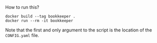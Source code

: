 How to run this?

```
docker build --tag bookkeeper .
docker run --rm -it bookkeeper
```

Note that the first and only argument to the script is the location of the `CONFIG.yaml` file.
